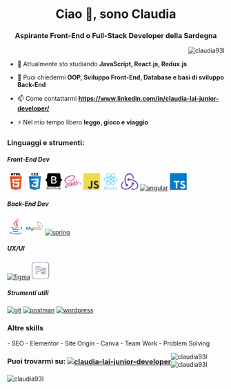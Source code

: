 <h1 align="center">Ciao 👋, sono Claudia</h1>
<h3 align="center">Aspirante Front-End o Full-Stack Developer della Sardegna</h3>

<p align="right"> <img src="https://komarev.com/ghpvc/?username=claudia93l&label=Profile%20views&color=d39800&style=flat" alt="claudia93l" /> </p>

- 🌱 Attualmente sto studiando **JavaScript, React.js, Redux.js**

- 💬 Puoi chiedermi **OOP, Sviluppo Front-End, Database e basi di sviluppo Back-End**

- 📫 Come contattarmi **https://www.linkedin.com/in/claudia-lai-junior-developer/**

- ⚡ Nel mio tempo libero **leggo, gioco e viaggio**

<h3 align="left">Linguaggi e strumenti:</h3>
<h5 align="left">Front-End Dev</h5>
<p align="left">
  <!-- HTML -->
  <a href="https://www.w3.org/html/" target="_blank" rel="noreferrer"><img src="https://raw.githubusercontent.com/devicons/devicon/master/icons/html5/html5-original-wordmark.svg" alt="html5" width="40" height="40"/></a>
  <!-- CSS -->
  <a href="https://www.w3schools.com/css/" target="_blank" rel="noreferrer"><img src="https://raw.githubusercontent.com/devicons/devicon/master/icons/css3/css3-original-wordmark.svg" alt="css3" width="40" height="40"/></a>
  <!-- Bootstrap -->
  <a href="https://getbootstrap.com" target="_blank" rel="noreferrer"><img src="https://raw.githubusercontent.com/devicons/devicon/master/icons/bootstrap/bootstrap-plain-wordmark.svg" alt="bootstrap" width="40" height="40"/></a>
  <!-- SASS -->
  <a href="https://sass-lang.com" target="_blank" rel="noreferrer"><img src="https://raw.githubusercontent.com/devicons/devicon/master/icons/sass/sass-original.svg" alt="sass" width="40" height="40"/></a>
  <!-- JS -->
  <a href="https://developer.mozilla.org/en-US/docs/Web/JavaScript" target="_blank" rel="noreferrer"><img src="https://raw.githubusercontent.com/devicons/devicon/master/icons/javascript/javascript-original.svg" alt="javascript" width="40" height="40"/></a>
  <!-- React.js -->
  <a href="https://reactjs.org/" target="_blank" rel="noreferrer"><img src="https://raw.githubusercontent.com/devicons/devicon/master/icons/react/react-original-wordmark.svg" alt="react" width="40" height="40"/></a>
  <!-- Redux.js -->
  <a href="https://redux.js.org" target="_blank" rel="noreferrer"><img src="https://raw.githubusercontent.com/devicons/devicon/master/icons/redux/redux-original.svg" alt="redux" width="40" height="40"/></a>
  <!-- Angular -->
  <a href="https://angular.io" target="_blank" rel="noreferrer"><img src="https://angular.io/assets/images/logos/angular/angular.svg" alt="angular" width="40" height="40"/></a>
  <!-- TypeScript -->
  <a href="https://www.typescriptlang.org/" target="_blank" rel="noreferrer"><img src="https://raw.githubusercontent.com/devicons/devicon/master/icons/typescript/typescript-original.svg" alt="typescript" width="40" height="40"/></a>
</p>
  
<h5 align="left">Back-End Dev</h5>
<p align="left">
  <!-- JAVA -->
  <a href="https://www.java.com" target="_blank" rel="noreferrer"><img src="https://raw.githubusercontent.com/devicons/devicon/master/icons/java/java-original.svg" alt="java" width="40" height="40"/></a>
  <!-- MYSQL -->
  <a href="https://www.mysql.com/" target="_blank" rel="noreferrer"><img src="https://raw.githubusercontent.com/devicons/devicon/master/icons/mysql/mysql-original-wordmark.svg" alt="mysql" width="40" height="40"/></a>
  <!-- SPRING -->
  <a href="https://spring.io/" target="_blank" rel="noreferrer"><img src="https://www.vectorlogo.zone/logos/springio/springio-icon.svg" alt="spring" width="40" height="40"/></a> 
</p>
<h5 align="left">UX/UI</h5>
<p align="left"> 
  <!-- Figma -->
<a href="https://www.figma.com/" target="_blank" rel="noreferrer"><img src="https://www.vectorlogo.zone/logos/figma/figma-icon.svg" alt="figma" width="40" height="40"/></a> 
  <!-- Photoshop -->
   <a href="https://www.photoshop.com/en" target="_blank" rel="noreferrer"><img src="https://raw.githubusercontent.com/devicons/devicon/master/icons/photoshop/photoshop-line.svg" alt="photoshop" width="40" height="40"/></a>
</p>
<h5 align="left">Strumenti utili</h5>
<p align="left">
  <!-- GIT -->
  <a href="https://git-scm.com/" target="_blank" rel="noreferrer"><img src="https://www.vectorlogo.zone/logos/git-scm/git-scm-icon.svg" alt="git" width="40" height="40"/></a>
  <!-- Postman -->
  <a href="https://postman.com" target="_blank" rel="noreferrer"><img src="https://www.vectorlogo.zone/logos/getpostman/getpostman-icon.svg" alt="postman" width="40" height="40"/></a>
  <!-- WordPress -->
  <a href="https://wordpress.org/" target="_blank" rel="noreferrer"><img src="https://upload.wikimedia.org/wikipedia/commons/thumb/9/98/WordPress_blue_logo.svg/1024px-WordPress_blue_logo.svg.png" alt="wordpress" width="40" height="40"/></a> 
</p>
<h3 align="left">Altre skills</h3>
- SEO
- Elementor
- Site Origin
- Canva
- Team Work
- Problem Solving

<h3 align="left" style="float:left;">Puoi trovarmi su: <a href="https://linkedin.com/in/claudia-lai-junior-developer" target="blank"><img align="center" src="https://raw.githubusercontent.com/rahuldkjain/github-profile-readme-generator/master/src/images/icons/Social/linked-in-alt.svg" alt="claudia-lai-junior-developer" height="30" width="40" /></a></h3>

<p><img align="left" src="https://github-readme-stats.vercel.app/api/top-langs?username=claudia93l&show_icons=true&locale=en&layout=compact" alt="claudia93l" /></p>

<p>&nbsp;<img align="center" src="https://github-readme-stats.vercel.app/api?username=claudia93l&show_icons=true&locale=en" alt="claudia93l" /></p>

<p><img align="center" src="https://github-readme-streak-stats.herokuapp.com/?user=claudia93l&" alt="claudia93l" /></p>

